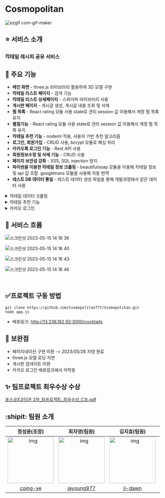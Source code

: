 # Cosmopolitan
<!-- ## :dart: 우삼겹: 우리동네 맛집 삼겹줄 -->
<p align='center'>

</p>
<!-- 1d9GD-F2knr3Vmlr8i4U3MS1pUl6NN58C -->
<p align='center'>


<!-- https://github.com/Cosmopolitan777/Cosmopolitan/assets/127120819/ef5597c1-6383-4c63-bb26-f24e75d795e4 -->
![ezgif com-gif-maker](https://github.com/Cosmopolitan777/Cosmopolitan/assets/61008837/6cc3a915-0b28-4271-962c-84a475d37537)


<!-- https://github.com/Cosmopolitan777/Cosmopolitan/assets/127120819/595033d0-becd-4563-94b5-76929039107b -->

 
</p>

<!-- ## :mag_right: 기획 배경
-- 칵테일 레시피를 공유하는 서비스 -->
<!-- - 자치구별로 한눈에 맛집을 확인
- 맛집을 추천받고 또 추천도 할 수 있는 서비스 -->

## :star: 서비스 소개  
### 칵테일 레시피 공유 서비스
<!-- ### 생생한 후기를 확인할 수 있습니다.
> -  -->

## :open_file_folder: 주요 기능
- **메인 화면** - three.js 라이브러리 활용하여 3D 모델 구현
- **칵테일 리스트 페이지** - 검색 기능
- **칵테일  리스트 상세페이지** - 스와이퍼 라이브러리 사용
- **게시판 페이지** - 게시글 생성, 게시글 내용 조회 및 삭제
- **찜 목록** - React rating 모듈 사용 state로 관리 session 값 이용해서 계정 찜 목록 유지
- **별점기능** - React rating 모듈 사용 state로 관리 session 값 이용해서 계정 찜 목록 유지
- **칵테일 추천 기능** - nodeml 적용, 사용자 기반 추천 알고리즘
- **로그인, 회원가입** - CRUD 사용, bcrypt 모듈로 해싱 처리
- **카카오톡 로그인 기능** - Rest API 사용
- **회원정보수정 및 삭제 기능** - CRUD 사용
- **페이지 보안성 강화** - XSS, SQL injection  방지
- **파이썬을 이용한 칵테일 정보 크롤링** - beautifulsoap 모듈을 이용해 칵테일 정보 및 api 값 조합. googletrans 모듈을 사용해 자동 번역
- **테스트 DB 데이터 통일** - 테스트 데이터 생성 파일을 통해 개발과정에서 같은 데이터 사용 

<details>
<summary>칵테일 데이터 크롤링</summary>
<div markdown="1">

 ![image](https://github.com/Cosmopolitan777/Cosmopolitan/assets/127190327/5230d85f-c10a-4dc8-b075-22e33f73f865)
![image](https://github.com/Cosmopolitan777/Cosmopolitan/assets/127190327/43bb5ef0-80db-4410-8015-2a947919a36b)

English Highball|11338|Alcoholic|Ordinary Drink|Highball glass|Brandy|Gin|Sweet Vermouth|Carbonated water|Lemon peel|null|null|null|null|null|null|null|null|null|null|3/4 oz |3/4 oz |3/4 oz |null|null|null|null|null|null|null|null|null|null|null|null|null|https://www.thecocktaildb.com/images/media/drink/dhvr7d1504519752.jpg|브랜디, 진, 스위트 베르무트를 하이볼 글래스에 얼음과 함께 붓습니다. 탄산수를 채웁니다. 레몬 껍질 트위스트를 넣고 저은 후 서빙합니다. (진저에일은 기호에 따라 탄산수로 대체 가능합니다.)
</div>
</details>

<details>
<summary>칵테일 추천 기능</summary>
<div markdown="1">

![스크린샷 2023-05-15 13 57 39](https://github.com/Cosmopolitan777/Cosmopolitan/assets/127120819/e2d248e8-1c52-4227-90d5-bb06db12e773)


![스크린샷 2023-05-15 13 57 58](https://github.com/Cosmopolitan777/Cosmopolitan/assets/127120819/3f41496d-ebbc-4b80-8b29-209c669b43e6)



</div>
</details>

<details>
<summary>카카오 로그인</summary>
<div markdown="1">

[screen-recording (11).webm](https://github.com/Cosmopolitan777/Cosmopolitan/assets/127120819/52cf0b01-c173-438e-bc7a-20c667146240)

</div>
</details>

## :arrows_counterclockwise: 서비스 흐름

![스크린샷 2023-05-15 14 16 36](https://github.com/Cosmopolitan777/Cosmopolitan/assets/127120819/4f34dcdb-2645-4ef7-a7e4-5bdae1fa5e4b)

![스크린샷 2023-05-15 14 16 40](https://github.com/Cosmopolitan777/Cosmopolitan/assets/127120819/a17d5787-a2e6-4dd3-8f4f-3dd70cab15bb)

![스크린샷 2023-05-15 14 16 43](https://github.com/Cosmopolitan777/Cosmopolitan/assets/127120819/e0256d29-d535-428f-8c54-93c8c6a5120b)

![스크린샷 2023-05-15 14 16 46](https://github.com/Cosmopolitan777/Cosmopolitan/assets/127120819/067fae4f-07ca-4806-a45d-22a74134dbe7)


<!-- <img width="800" alt="image" src="https://user-images.githubusercontent.com/61008837/227681564-b11c528d-f9c6-4740-a8e5-d5d68718ee13.png">
<img width="800" alt="image" src="https://user-images.githubusercontent.com/61008837/227681579-0b4730a5-43a9-4dfb-babd-50edd64c65fa.png">
<img width="800" alt="image" src="https://user-images.githubusercontent.com/61008837/227681589-afb888c6-e02d-46ec-85e0-8495d14221e2.png"> -->






<!-- <p align='center' width="800">https://user-images.githubusercontent.com/61008837/236637691-0bea1299-eb87-4318-8810-1b39b996f2c3.mp4</p> -->

<br/>

## :white_check_mark:프로젝트 구동 방법 
```
git clone https://github.com/Cosmopolitan777/Cosmopolitan.git
node app.js
```
- 배포링크: http://13.236.182.92:3000/cocktails

## :speech_balloon: 보완점
- 페이지네이션 구현 미완 -> 2023/05/26 자영 완료
- three.js 모델 로딩 지연
- 게시판 업데이트 미완
- 카카오 로그인 배포링크에서 미작동

## :sparkles: 팀프로젝트 최우수상 수상

[포스코X코딩온 2차_팀프로젝트_최우수상_C조.pdf](https://drive.google.com/uc?id=1ZVEmIQaf6BQ7VZri_F1E5U1OSH0k8saq)

## :shipit: 팀원 소개


|                                                       정성윤(조장)                                                       |                                                                         최자영(팀원)                                                                         |                                                       김지효(팀원)                                                       |                                                       정유진(팀원)                                                       |                                                       홍의채(팀원)                                                       |
| :---------------------------------------------------------------------------------------------------------------------: | :---------------------------------------------------------------------------------------------------------------------------------------------------------: | :---------------------------------------------------------------------------------------------------------------------: | :---------------------------------------------------------------------------------------------------------------------: | :---------------------------------------------------------------------------------------------------------------------: |
| <img src="https://drive.google.com/uc?id=1C_DYRFIctedL9eR1-QuLfxDLXYqIguIG" alt="img" height="150px" width="150px" /> | <img src="https://drive.google.com/uc?id=1PCJHyAyF1aOM_ia3ywzc1cIl-vBpFaMb" alt="img" height="150px" width="150px" /> | <img src="https://drive.google.com/uc?id=1HrK9JMOcgm9W2OFGtRuKZmNyZkYf1Ixf" alt="img" height="150px" width="150px" /> | <img src="https://drive.google.com/uc?id=1d9GD-F2knr3Vmlr8i4U3MS1pUl6NN58C" alt="img" height="150px" width="150px" /> | <img src="https://drive.google.com/uc?id=1C7WAZmZf1IMHMKsrTi_KIqvrz1QT1v4O" alt="img" height="150px" width="150px" /> |
|                                      [coing-ye](https://github.com/coing-ye)                                     |                                                           [jayoung977](https://github.com/jayoung977)                                                           |                                            [ji-dawn](https://github.com/ji-dawn)                                            |                                  [8566uyu](https://github.com/8566uyu)       |                                  [UichaeHong](https://github.com/UichaeHong)       

